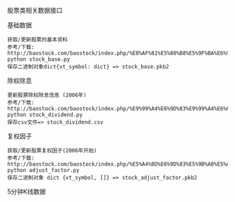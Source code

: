 股票类相关数据接口


基础数据
    
    
    获取/更新股票的基本资料
    参考/下载: http://baostock.com/baostock/index.php/%E8%AF%81%E5%88%B8%E5%9F%BA%E6%9C%AC%E8%B5%84%E6%96%99
    python stock_base.py
    保存二进制对象dict{vt_symbol: dict} => stock_base.pkb2
    

除权除息
    
    更新股票除权除息信息 (2006年)
    参考/下载: http://baostock.com/baostock/index.php/%E9%99%A4%E6%9D%83%E9%99%A4%E6%81%AF%E4%BF%A1%E6%81%AF
    python stock_dividend.py     
    保存csv文件=> stock_dividend.csv
    
复权因子
    
    获取/更新股票复权因子(2006年开始)
    参考/下载: http://baostock.com/baostock/index.php/%E5%A4%8D%E6%9D%83%E5%9B%A0%E5%AD%90%E4%BF%A1%E6%81%AF
    python adjust_factor.py
    保存二进制对象 dict {vt_symbol, []} => stock_adjust_factor.pkb2


5分钟K线数据
    
    

